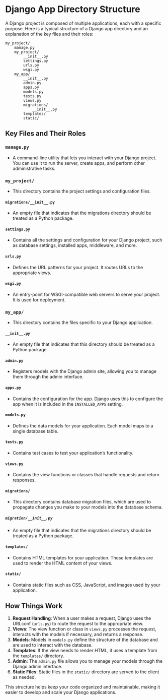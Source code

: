 # Django App Directory Structure

A Django project is composed of multiple applications, each with a specific purpose. Here is a typical structure of a Django app directory and an explanation of the key files and their roles:

```plaintext
my_project/
    manage.py
    my_project/
        __init__.py
        settings.py
        urls.py
        wsgi.py
    my_app/
        __init__.py
        admin.py
        apps.py
        models.py
        tests.py
        views.py
        migrations/
            __init__.py
        templates/
        static/
```

## Key Files and Their Roles

### `manage.py`

- A command-line utility that lets you interact with your Django project. You can use it to run the server, create apps, and perform other administrative tasks.

### `my_project/`

- This directory contains the project settings and configuration files.

#### `migrations/__init__.py`

- An empty file that indicates that the migrations directory should be treated as a Python package.

#### `settings.py`

- Contains all the settings and configuration for your Django project, such as database settings, installed apps, middleware, and more.

#### `urls.py`

- Defines the URL patterns for your project. It routes URLs to the appropriate views.

#### `wsgi.py`

- An entry-point for WSGI-compatible web servers to serve your project. It is used for deployment.

### `my_app/`

- This directory contains the files specific to your Django application.

#### `__init__.py`

- An empty file that indicates that this directory should be treated as a Python package.

#### `admin.py`

- Registers models with the Django admin site, allowing you to manage them through the admin interface.

#### `apps.py`

- Contains the configuration for the app. Django uses this to configure the app when it is included in the `INSTALLED_APPS` setting.

#### `models.py`

- Defines the data models for your application. Each model maps to a single database table.

#### `tests.py`

- Contains test cases to test your application’s functionality.

#### `views.py`

- Contains the view functions or classes that handle requests and return responses.

#### `migrations/`

- This directory contains database migration files, which are used to propagate changes you make to your models into the database schema.

##### `migration/__init__.py`

- An empty file that indicates that the migrations directory should be treated as a Python package.

#### `templates/`

- Contains HTML templates for your application. These templates are used to render the HTML content of your views.

#### `static/`

- Contains static files such as CSS, JavaScript, and images used by your application.

## How Things Work

1. **Request Handling**: When a user makes a request, Django uses the URLconf (`urls.py`) to route the request to the appropriate view.
2. **Views**: The view function or class in `views.py` processes the request, interacts with the models if necessary, and returns a response.
3. **Models**: Models in `models.py` define the structure of the database and are used to interact with the database.
4. **Templates**: If the view needs to render HTML, it uses a template from the `templates/` directory.
5. **Admin**: The `admin.py` file allows you to manage your models through the Django admin interface.
6. **Static Files**: Static files in the `static/` directory are served to the client as needed.

This structure helps keep your code organized and maintainable, making it easier to develop and scale your Django applications.
